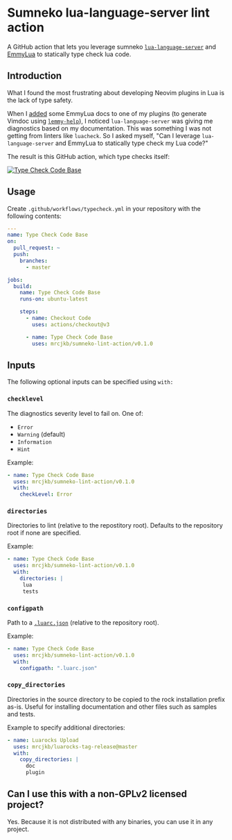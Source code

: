 # Sumneko lua-language-server lint action

A GitHub action that lets you leverage sumneko [`lua-language-server`](https://github.com/sumneko/lua-language-server)
and [EmmyLua](https://emmylua.github.io/annotation.html) to statically type check lua code.

## Introduction

What I found the most frustrating about developing Neovim plugins in Lua is the lack
of type safety.

When I [added](https://github.com/mrcjkb/haskell-tools.nvim/pull/103/files) some EmmyLua
docs to one of my plugins (to generate Vimdoc using [`lemmy-help`](https://github.com/numToStr/lemmy-help)),
I noticed `lua-language-server` was giving me diagnostics based on my documentation.
This was something I was not getting from linters like `luacheck`.
So I asked myself, "Can I leverage `lua-language-server` and EmmyLua to statically type check my Lua code?"

The result is this GitHub action, which type checks itself: 

[![Type Check Code Base](https://github.com/mrcjkb/sumneko-lint-action/actions/workflows/typecheck.yml/badge.svg)](https://github.com/mrcjkb/sumneko-lint-action/actions/workflows/typecheck.yml)

## Usage

Create `.github/workflows/typecheck.yml` in your repository with the following contents:

```yaml
---
name: Type Check Code Base
on:
  pull_request: ~
  push:
    branches:
      - master

jobs:
  build:
    name: Type Check Code Base
    runs-on: ubuntu-latest

    steps:
      - name: Checkout Code
        uses: actions/checkout@v3

      - name: Type Check Code Base
        uses: mrcjkb/sumneko-lint-action/v0.1.0
```

## Inputs

The following optional inputs can be specified using `with:`

### `checklevel`

The diagnostics severity level to fail on. One of:

* `Error`
* `Warning` (default)
* `Information`
* `Hint`

Example:

```yaml
- name: Type Check Code Base
  uses: mrcjkb/sumneko-lint-action/v0.1.0
  with:
    checkLevel: Error
```

### `directories`

Directories to lint (relative to the repostitory root).
Defaults to the repository root if none are specified.

Example:

```yaml
- name: Type Check Code Base
  uses: mrcjkb/sumneko-lint-action/v0.1.0
  with:
    directories: |
     lua
     tests
```

### `configpath`

Path to a [`.luarc.json`](https://github.com/sumneko/lua-language-server/wiki/Configuration-File#luarcjson) (relative to the repository root).

Example:

```yaml
- name: Type Check Code Base
  uses: mrcjkb/sumneko-lint-action/v0.1.0
  with:
    configpath: ".luarc.json"
```

### `copy_directories`

Directories in the source directory to be copied to the rock installation prefix as-is. Useful for installing documentation and other files such as samples and tests.

Example to specify additional directories:

```yaml
- name: Luarocks Upload
  uses: mrcjkb/luarocks-tag-release@master
  with:
    copy_directories: |
      doc
      plugin
```

## Can I use this with a non-GPLv2 licensed project?

Yes.
Because it is not distributed with any binaries, you can use it in any project.

